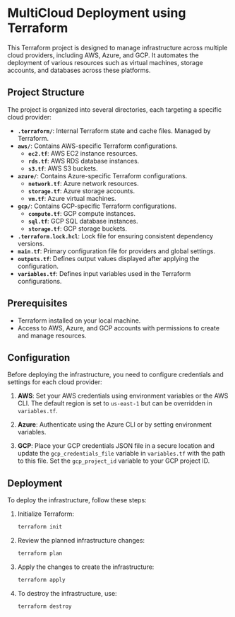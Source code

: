 # MultiCloud Deployment using Terraform

This Terraform project is designed to manage infrastructure across multiple cloud providers, including AWS, Azure, and GCP. It automates the deployment of various resources such as virtual machines, storage accounts, and databases across these platforms.

## Project Structure

The project is organized into several directories, each targeting a specific cloud provider:

- **`.terraform/`**: Internal Terraform state and cache files. Managed by Terraform.
- **`aws/`**: Contains AWS-specific Terraform configurations.
  - **`ec2.tf`**: AWS EC2 instance resources.
  - **`rds.tf`**: AWS RDS database instances.
  - **`s3.tf`**: AWS S3 buckets.
- **`azure/`**: Contains Azure-specific Terraform configurations.
  - **`network.tf`**: Azure network resources.
  - **`storage.tf`**: Azure storage accounts.
  - **`vm.tf`**: Azure virtual machines.
- **`gcp/`**: Contains GCP-specific Terraform configurations.
  - **`compute.tf`**: GCP compute instances.
  - **`sql.tf`**: GCP SQL database instances.
  - **`storage.tf`**: GCP storage buckets.
- **`.terraform.lock.hcl`**: Lock file for ensuring consistent dependency versions.
- **`main.tf`**: Primary configuration file for providers and global settings.
- **`outputs.tf`**: Defines output values displayed after applying the configuration.
- **`variables.tf`**: Defines input variables used in the Terraform configurations.

## Prerequisites

- Terraform installed on your local machine.
- Access to AWS, Azure, and GCP accounts with permissions to create and manage resources.

## Configuration

Before deploying the infrastructure, you need to configure credentials and settings for each cloud provider:

1. **AWS**: Set your AWS credentials using environment variables or the AWS CLI. The default region is set to `us-east-1` but can be overridden in `variables.tf`.

2. **Azure**: Authenticate using the Azure CLI or by setting environment variables.

3. **GCP**: Place your GCP credentials JSON file in a secure location and update the `gcp_credentials_file` variable in `variables.tf` with the path to this file. Set the `gcp_project_id` variable to your GCP project ID.

## Deployment

To deploy the infrastructure, follow these steps:

1. Initialize Terraform:

   ```sh
   terraform init
2. Review the planned infrastructure changes:

   ```sh
   terraform plan
3. Apply the changes to create the infrastructure:

   ```sh
   terraform apply
4. To destroy the infrastructure, use:

   ```sh
   terraform destroy